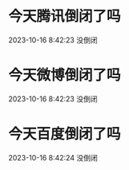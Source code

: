 # 今天腾讯倒闭了吗

2023-10-16 8:42:23 没倒闭

# 今天微博倒闭了吗

2023-10-16 8:42:23 没倒闭

# 今天百度倒闭了吗

2023-10-16 8:42:24 没倒闭

